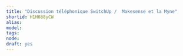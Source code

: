 ```yaml
---
title: "Discussion téléphonique SwitchUp /  Makesense et la Myne"
shortid: H1H688yCW
alias: 
model: 
tags: 
node: 
draft: yes
--- 
```

 